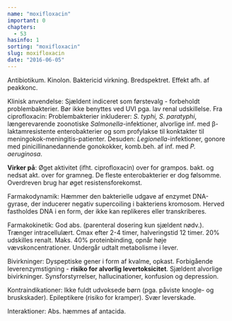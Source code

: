 ```yaml
---
name: "moxifloxacin"
important: 0
chapters:
  - 53
hasinfo: 1
sorting: "moxifloxacin"
slug: moxifloxacin
date: "2016-06-05"
---
```


Antibiotikum. Kinolon. Baktericid virkning. Bredspektret. Effekt afh. af
peakkonc.

Klinisk anvendelse: Sjældent indiceret som førstevalg - forbeholdt
problembakterier. Bør ikke benyttes ved UVI pga. lav renal udskillelse. Fra
ciprofloxacin: Problembakterier inkluderer: <em>S. typhi, S. paratyphi</em>,
længerevarende zoonotiske <em>Salmonella</em>-infektioner, alvorlige inf. med
β-laktamresistente enterobakterier og som profylakse til konktakter til
meningokok-meningitis-patienter. Desuden: <em>Legionella</em>-infektioner,
gonore med pinicillinanedannende gonokokker, komb.beh. af inf. med <em>P.
aeruginosa</em>.

<b>Virker på</b>: Øget aktivitet (ifht. ciprofloxacin) over for grampos. bakt.
og nedsat akt. over for gramneg. De fleste enterobakterier er dog følsomme.
Overdreven brug har øget resistensforekomst.

Farmakodynamik: Hæmmer den bakterielle udgave af enzymet DNA-gyrase, der
inducerer negativ supercoiling i bakteriens kromosom. Herved fastholdes DNA i en
form, der ikke kan replikeres eller transkriberes.

Farmakokinetik: God abs. (parenteral dosering kun sjældent nødv.). Trænger
intracellulært. Cmax efter 2-4 timer, halveringstid 12 timer. 20% udskilles
renalt. Maks. 40% proteinbinding, opnår høje vævskoncentrationer. Undergår
udtalt metabolisme i lever.

Bivirkninger: Dyspeptiske gener i form af kvalme, opkast. Forbigående
leverenzymstigning - <b>risiko for alvorlig levertoksicitet</b>. Sjældent
alvorlige bivirkninger. Synsforstyrrelser, hallucinationer, konfusion og
depression.

Kontraindikationer: Ikke fuldt udvoksede børn (pga. påviste knogle- og
bruskskader). Epileptikere (risiko for kramper). Svær leverskade.

Interaktioner: Abs. hæmmes af antacida.
